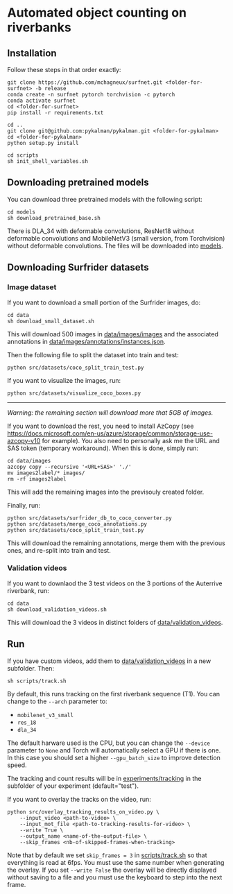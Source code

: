 # Automated object counting on riverbanks

## Installation 

Follow these steps in that order exactly:
```shell
git clone https://github.com/mchagneux/surfnet.git <folder-for-surfnet> -b release
conda create -n surfnet pytorch torchvision -c pytorch 
conda activate surfnet
cd <folder-for-surfnet>
pip install -r requirements.txt

cd ..
git clone git@github.com:pykalman/pykalman.git <folder-for-pykalman>
cd <folder-for-pykalman> 
python setup.py install

cd scripts 
sh init_shell_variables.sh
```
## Downloading pretrained models

You can download three pretrained models with the following script:
```shell 
cd models 
sh download_pretrained_base.sh
```
There is DLA_34 with deformable convolutions, ResNet18 without deformable convolutions and MobileNetV3 (small version, from Torchvision) without deformable convolutions.
The files will be downloaded into  [models](models).


## Downloading Surfrider datasets 

### Image dataset 

If you want to download a small portion of the Surfrider images, do: 

```shell 
cd data
sh download_small_dataset.sh
```
This will download 500 images in [data/images/images](data/images/images) and the associated annotations in [data/images/annotations/instances.json](data/images/annotations/instances.json).

Then the following file to split the dataset into train and test:
```
python src/datasets/coco_split_train_test.py
```
If you want to visualize the images, run: 


```
python src/datasets/visualize_coco_boxes.py
```
---
*Warning: the remaining section will download more that 5GB of images.*

If you want to download the rest, you need to install AzCopy (see https://docs.microsoft.com/en-us/azure/storage/common/storage-use-azcopy-v10 for example). You also need to personally ask me the URL and SAS token (temporary workaround). When this is done, simply run: 

```shell 
cd data/images
azcopy copy --recursive '<URL+SAS>' './'
mv images2label/* images/
rm -rf images2label
```

This will add the remaining images into the previsouly created folder.

Finally, run: 

```shell 
python src/datasets/surfrider_db_to_coco_converter.py
python src/datasets/merge_coco_annotations.py
python src/datasets/coco_split_train_test.py
```
This will download the remaining annotations, merge them with the previous ones, and re-split into train and test. 

### Validation videos 

If you want to downlaod the 3 test videos on the 3 portions of the Auterrive riverbank, run: 

```
cd data 
sh download_validation_videos.sh
```

This will download the 3 videos in distinct folders of [data/validation_videos](data/validation_videos).


## Run 

If you have custom videos, add them to [data/validation_videos](data/validation_videos) in a new subfolder. Then: 

```shell
sh scripts/track.sh
```

By default, this runs tracking on the first riverbank sequence (T1). You can change to the `--arch` parameter to:
* `mobilenet_v3_small`
* `res_18`
* `dla_34`

The default harware used is the CPU, but you can change the `--device` parameter to `None` and Torch will automatically select a GPU if there is one. In this case you should set a higher `--gpu_batch_size` to improve detection speed.




The tracking and count results will be in [experiments/tracking](experiments/tracking) in the subfolder of your experiment (default="test").

If you want to overlay the tracks on the video, run: 

```shell 
python src/overlay_tracking_results_on_video.py \
    --input_video <path-to-video> \
    --input_mot_file <path-to-tracking-results-for-video> \
    --write True \
    --output_name <name-of-the-output-file> \
    --skip_frames <nb-of-skipped-frames-when-tracking>
```

Note that by default we set `skip_frames = 3` in [scripts/track.sh](scripts/track.sh) so that everything is read at 6fps. You must use the same number when generating the overlay.
If you set `--write False` the overlay will be directly displayed without saving to a file and you must use the keyboard to step into the next frame.
